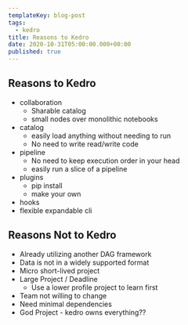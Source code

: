 ```yaml
---
templateKey: blog-post
tags:
  - kedro
title: Reasons to Kedro
date: 2020-10-31T05:00:00.000+00:00
published: true
---
```


## Reasons to Kedro

- collaboration
  - Sharable catalog
  - small nodes over monolithic notebooks
- catalog
  - easily load anything without needing to run
  - No need to write read/write code
- pipeline
  - No need to keep execution order in your head
  - easily run a slice of a pipeline
- plugins
  - pip install
  - make your own
- hooks
- flexible expandable cli

## Reasons Not to Kedro

- Already utilizing another DAG framework
- Data is not in a widely supported format
- Micro short-lived project
- Large Project / Deadline
  - Use a lower profile project to learn first
- Team not willing to change
- Need minimal dependencies
- God Project - kedro owns everything??
